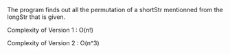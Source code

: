 The program finds out all the permutation of a shortStr mentionned from the longStr that is given.

Complexity of Version 1 : O(n!)

Complexity of Version 2 : O(n^3)
